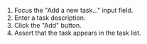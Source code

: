 1. Focus the "Add a new task..." input field.
2. Enter a task description.
3. Click the "Add" button.
4. Assert that the task appears in the task list.